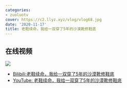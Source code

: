 ```yaml
---
categories:
- zuoluotv
cover: https://c2.llyz.xyz/vlog/vlog68.jpg
date: '2020-11-17'
title: 老鞋续命，我给一双穿了5年的沙漠靴修鞋底
---
```


## 在线视频

![](https://c2.llyz.xyz/vlog/vlog68.jpg)

- [Bilibili:老鞋续命，我给一双穿了5年的沙漠靴修鞋底](https://www.bilibili.com/video/BV1wi4y1j7gQ)
- [YouTube: 老鞋续命，我给一双穿了5年的沙漠靴修鞋底](https://www.youtube.com/watch?v=V-jAHBQMIEU)
